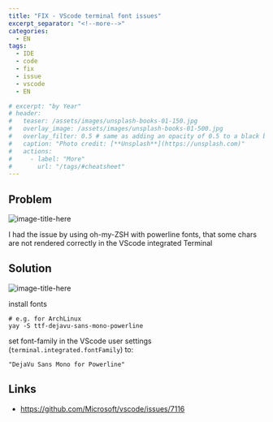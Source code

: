 ```yaml
---
title: "FIX - VScode terminal font issues"
excerpt_separator: "<!--more-->"
categories:
  - EN
tags:
  - IDE
  - code
  - fix
  - issue
  - vscode
  - EN

# excerpt: "by Year"
# header:
#   teaser: /assets/images/unsplash-books-01-150.jpg
#   overlay_image: /assets/images/unsplash-books-01-500.jpg
#   overlay_filter: 0.5 # same as adding an opacity of 0.5 to a black background
#   caption: "Photo credit: [**Unsplash**](https://unsplash.com)"
#   actions:
#     - label: "More"
#       url: "/tags/#cheatsheet"
---
```


## Problem
![image-title-here](/blog/assets/images/2019-03-06_11-01-33.png)

I had the issue by using oh-my-ZSH with powerline fonts, that some chars are not rendered correctly in the VScode integrated Terminal


## Solution
<!--more-->
![image-title-here](blog/assets/images/2019-03-06_11-01-53.png)

install fonts
```
# e.g. for ArchLinux
yay -S ttf-dejavu-sans-mono-powerline
```

set font-family in the VScode user settings (`terminal.integrated.fontFamily`) to:
```
"DejaVu Sans Mono for Powerline"
```

## Links

* https://github.com/Microsoft/vscode/issues/7116


